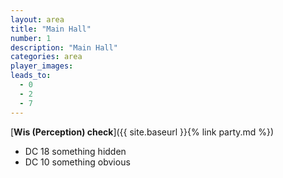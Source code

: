 ```yaml
---
layout: area
title: "Main Hall"
number: 1
description: "Main Hall"
categories: area
player_images:
leads_to:
  - 0
  - 2
  - 7
---
```



[**Wis (Perception) check**]({{ site.baseurl }}{% link party.md %})
* DC 18 something hidden
* DC 10 something obvious

